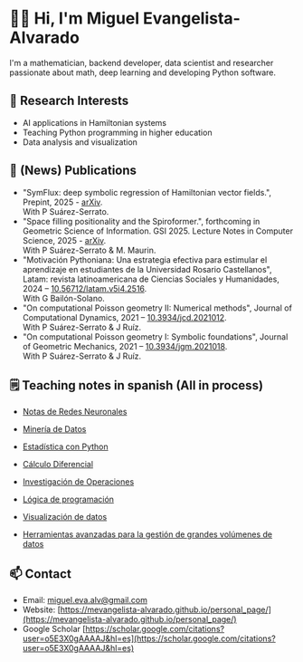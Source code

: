 # 🧑‍🔬 Hi, I'm Miguel Evangelista-Alvarado

I'm a mathematician, backend developer, data scientist and researcher passionate about math, deep learning and developing Python software.

## 🔬 Research Interests
- AI applications in Hamiltonian systems
- Teaching Python programming in higher education
- Data analysis and visualization

## 📝 (News) Publications
- "SymFlux: deep symbolic regression of Hamiltonian vector fields.", Prepint, 2025 - [arXiv](https://arxiv.org/abs/2507.06342v1).  
  With P Suárez-Serrato.
- "Space filling positionality and the Spiroformer.", forthcoming in Geometric Science of Information. GSI 2025. Lecture Notes in Computer Science, 2025 - [arXiv](https://arxiv.org/abs/2507.08456).  
  With P Suárez-Serrato & M. Maurin.
- "Motivación Pythoniana: Una estrategia efectiva para estimular el aprendizaje en estudiantes de la Universidad Rosario Castellanos", Latam: revista latinoamericana de Ciencias Sociales y Humanidades, 2024 – [10.56712/latam.v5i4.2516](https://latam.redilat.org/index.php/lt/article/view/2516).  
  With G Bailón-Solano.
- "On computational Poisson geometry II: Numerical methods", Journal of Computational Dynamics, 2021 – [10.3934/jcd.2021012](https://www.aimsciences.org/article/doi/10.3934/jcd.2021012).  
  With P Suárez-Serrato & J Ruíz.
- "On computational Poisson geometry I: Symbolic foundations", Journal of Geometric Mechanics, 2021 – [10.3934/jgm.2021018](https://www.aimsciences.org/article/doi/10.3934/jgm.2021018).  
  With P Suárez-Serrato & J Ruíz.

## 🗒️ Teaching notes in spanish (All in process)
- [Notas de Redes Neuronales](https://miguelevangelista.gitbook.io/notas-de-redes-neuronales)
- [Minería de Datos](https://miguelevangelista.gitbook.io/mineria-de-datos)
 
- [Estadística con Python](https://miguelevangelista.gitbook.io/estadistica)  
- [Cálculo Diferencial](https://miguelevangelista.gitbook.io/calculo-diferencial)
- [Investigación de Operaciones](https://miguelevangelista.gitbook.io/investigacion-de-operaciones/)
   
- [Lógica de programación](https://miguelevangelista.gitbook.io/logica-de-programacion)
- [Visualización de datos](https://miguelevangelista.gitbook.io/visualizacion-de-datos)
- [Herramientas avanzadas para la gestión de grandes volúmenes de datos](https://miguelevangelista.gitbook.io/herramientasavanzadas)
 

## 📫 Contact
- Email: [miguel.eva.alv@gmail.com](miguel.eva.alv@gmail.com)
- Website: [https://mevangelista-alvarado.github.io/personal_page/](https://mevangelista-alvarado.github.io/personal_page/)
- Google Scholar [https://scholar.google.com/citations?user=o5E3X0gAAAAJ&hl=es](https://scholar.google.com/citations?user=o5E3X0gAAAAJ&hl=es)

